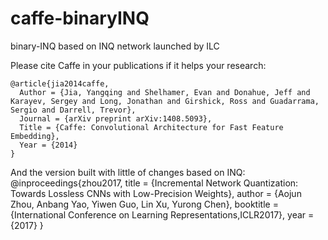 # caffe-binaryINQ
binary-INQ based on INQ network launched by ILC

Please cite Caffe in your publications if it helps your research:

    @article{jia2014caffe,
      Author = {Jia, Yangqing and Shelhamer, Evan and Donahue, Jeff and Karayev, Sergey and Long, Jonathan and Girshick, Ross and Guadarrama, Sergio and Darrell, Trevor},
      Journal = {arXiv preprint arXiv:1408.5093},
      Title = {Caffe: Convolutional Architecture for Fast Feature Embedding},
      Year = {2014}
    }
    
And the version built with little of changes based on INQ:
    @inproceedings{zhou2017,
      title = {Incremental Network Quantization: Towards Lossless CNNs with Low-Precision Weights},
      author  = {Aojun Zhou, Anbang Yao, Yiwen Guo, Lin Xu, Yurong Chen},
      booktitle = {International Conference on Learning Representations,ICLR2017},
      year  = {2017}
}

